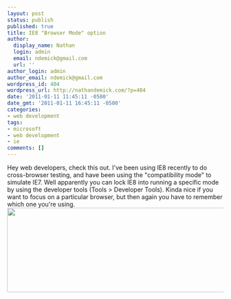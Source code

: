 ```yaml
---
layout: post
status: publish
published: true
title: IE8 "Browser Mode" option
author:
  display_name: Nathan
  login: admin
  email: ndemick@gmail.com
  url: ''
author_login: admin
author_email: ndemick@gmail.com
wordpress_id: 404
wordpress_url: http://nathandemick.com/?p=404
date: '2011-01-11 11:45:11 -0500'
date_gmt: '2011-01-11 16:45:11 -0500'
categories:
- web development
tags:
- microsoft
- web development
- ie
comments: []
---
```

<p>Hey web developers, check this out. I've been using IE8 recently to do cross-browser testing, and have been using the "compatibility mode" to simulate IE7. Well apparently you can lock IE8 into running a specific mode by using the developer tools (Tools &gt; Developer Tools). Kinda nice if you want to focus on a particular browser, but then again you have to remember which one you're using.<br />
<a href="http://nathandemick.com/wp-content/uploads/2011/01/ie-browser-mode.png"><img src="http://nathandemick.com/wp-content/uploads/2011/01/ie-browser-mode.png" alt="" width="642" height="196" class="aligncenter size-full wp-image-405" /></a></p>
